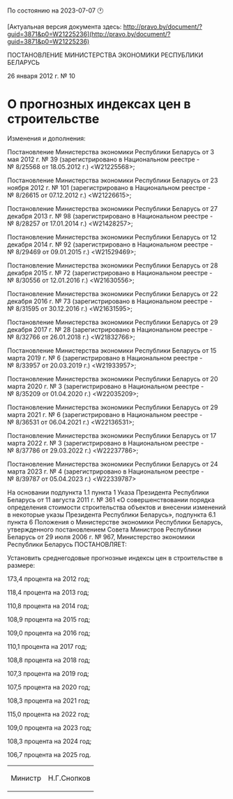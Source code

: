 По состоянию на 2023-07-07 &#x1F550;

[Актуальная версия документа здесь: http://pravo.by/document/?guid=3871&p0=W21225236](http://pravo.by/document/?guid=3871&p0=W21225236)

<p>ПОСТАНОВЛЕНИЕ МИНИСТЕРСТВА ЭКОНОМИКИ РЕСПУБЛИКИ БЕЛАРУСЬ</p>
<p>26 января 2012 г. № 10</p>
<h1>О прогнозных индексах цен в строительстве </h1>
<p>Изменения и дополнения:</p>
<p>Постановление Министерства экономики Республики Беларусь от 3 мая 2012 г. № 39 (зарегистрировано в Национальном реестре - № 8/25568 от 18.05.2012 г.) &lt;W21225568&gt;;</p>
<p>Постановление Министерства экономики Республики Беларусь от 23 ноября 2012 г. № 101 (зарегистрировано в Национальном реестре - № 8/26615 от 07.12.2012 г.) &lt;W21226615&gt;;</p>
<p>Постановление Министерства экономики Республики Беларусь от 27 декабря 2013 г. № 98 (зарегистрировано в Национальном реестре - № 8/28257 от 17.01.2014 г.) &lt;W21428257&gt;;</p>
<p>Постановление Министерства экономики Республики Беларусь от 12 декабря 2014 г. № 92 (зарегистрировано в Национальном реестре - № 8/29469 от 09.01.2015 г.) &lt;W21529469&gt;;</p>
<p>Постановление Министерства экономики Республики Беларусь от 28 декабря 2015 г. № 72 (зарегистрировано в Национальном реестре - № 8/30556 от 12.01.2016 г.) &lt;W21630556&gt;;</p>
<p>Постановление Министерства экономики Республики Беларусь от 22 декабря 2016 г. № 73 (зарегистрировано в Национальном реестре - № 8/31595 от 30.12.2016 г.) &lt;W21631595&gt;;</p>
<p>Постановление Министерства экономики Республики Беларусь от 29 декабря 2017 г. № 28 (зарегистрировано в Национальном реестре - № 8/32766 от 26.01.2018 г.) &lt;W21832766&gt;;</p>
<p>Постановление Министерства экономики Республики Беларусь от 15 марта 2019 г. № 6 (зарегистрировано в Национальном реестре - № 8/33957 от 20.03.2019 г.) &lt;W21933957&gt;;</p>
<p>Постановление Министерства экономики Республики Беларусь от 20 марта 2020 г. № 3 (зарегистрировано в Национальном реестре - № 8/35209 от 01.04.2020 г.) &lt;W22035209&gt;;</p>
<p>Постановление Министерства экономики Республики Беларусь от 29 марта 2021 г. № 6 (зарегистрировано в Национальном реестре - № 8/36531 от 06.04.2021 г.) &lt;W22136531&gt;;</p>
<p>Постановление Министерства экономики Республики Беларусь от 17 марта 2022 г. № 3 (зарегистрировано в Национальном реестре - № 8/37786 от 29.03.2022 г.) &lt;W22237786&gt;;</p>
<p>Постановление Министерства экономики Республики Беларусь от 24 марта 2023 г. № 4 (зарегистрировано в Национальном реестре - № 8/39787 от 05.04.2023 г.) &lt;W22339787&gt;</p>
<p></p>
<p>На основании подпункта 1.1 пункта 1 Указа Президента Республики Беларусь от 11 августа 2011 г. № 361 «О совершенствовании порядка определения стоимости строительства объектов и внесении изменений в некоторые указы Президента Республики Беларусь», подпункта 6.1 пункта 6 Положения о Министерстве экономики Республики Беларусь, утвержденного постановлением Совета Министров Республики Беларусь от 29 июля 2006 г. № 967, Министерство экономики Республики Беларусь ПОСТАНОВЛЯЕТ:</p>
<p>Установить среднегодовые прогнозные индексы цен в строительстве в размере:</p>
<p>173,4 процента на 2012 год;</p>
<p>118,4 процента на 2013 год;</p>
<p>110,8 процента на 2014 год;</p>
<p>108,9 процента на 2015 год;</p>
<p>109,0 процента на 2016 год;</p>
<p>110,1 процента на 2017 год;</p>
<p>108,8 процента на 2018 год;</p>
<p>107,3 процента на 2019 год;</p>
<p>107,5 процента на 2020 год;</p>
<p>108,3 процента на 2021 год;</p>
<p>115,0 процента на 2022 год;</p>
<p>109,0 процента на 2023 год;</p>
<p>108,3 процента на 2024 год;</p>
<p>106,7 процента на 2025 год.</p>
<p></p>
<table><tr>
<td><p>Министр</p></td>
<td><p>Н.Г.Снопков</p></td>
</tr></table>
<p></p>